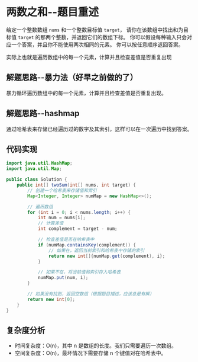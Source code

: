 # 两数之和--题目重述
给定一个整数数组 `nums` 和一个整数目标值 `target`，
请你在该数组中找出和为目标值 `target` 的那两个整数，并返回它们的数组下标。
你可以假设每种输入只会对应一个答案，并且你不能使用两次相同的元素。
你可以按任意顺序返回答案。

实际上也就是遍历数组中的每一个元素，计算并且检查差值是否重复出现

## 解题思路--暴力法（好早之前做的了）
暴力循环遍历数组中的每一个元素，计算并且检查差值是否重复出现。

## 解题思路--hashmap
通过哈希表来存储已经遍历过的数字及其索引，这样可以在一次遍历中找到答案。

## 代码实现
```java
import java.util.HashMap;
import java.util.Map;

public class Solution {
    public int[] twoSum(int[] nums, int target) {
        // 创建一个哈希表来存储值和索引
        Map<Integer, Integer> numMap = new HashMap<>();

        // 遍历数组
        for (int i = 0; i < nums.length; i++) {
            int num = nums[i];
            // 计算差值
            int complement = target - num;

            // 检查差值是否在哈希表中
            if (numMap.containsKey(complement)) {
                // 如果在，返回当前索引和哈希表中存储的索引
                return new int[]{numMap.get(complement), i};
            }

            // 如果不在，将当前值和索引存入哈希表
            numMap.put(num, i);
        }

        // 如果没有找到，返回空数组（根据题目描述，应该总是有解）
        return new int[0];
    }
}
```

## 复杂度分析
- 时间复杂度：O(n)，其中 n 是数组的长度。我们只需要遍历一次数组。
- 空间复杂度：O(n)，最坏情况下需要存储 n 个键值对在哈希表中。

